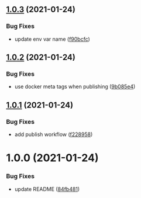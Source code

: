 ## [1.0.3](https://github.com/customcommander/publish-docker-image/compare/v1.0.2...v1.0.3) (2021-01-24)


### Bug Fixes

* update env var name ([f90bcfc](https://github.com/customcommander/publish-docker-image/commit/f90bcfc7e23e08ac75a0caab22505b6a9d03f184))

## [1.0.2](https://github.com/customcommander/publish-docker-image/compare/v1.0.1...v1.0.2) (2021-01-24)


### Bug Fixes

* use docker meta tags when publishing ([9b085e4](https://github.com/customcommander/publish-docker-image/commit/9b085e4089b14652bd4fbb000945c1ee3a630d5c))

## [1.0.1](https://github.com/customcommander/publish-docker-image/compare/v1.0.0...v1.0.1) (2021-01-24)


### Bug Fixes

* add publish workflow ([f228958](https://github.com/customcommander/publish-docker-image/commit/f228958262f150795152f4c16ab327c054cc6ee7))

# 1.0.0 (2021-01-24)


### Bug Fixes

* update README ([84fb481](https://github.com/customcommander/publish-docker-image/commit/84fb4818a397321afd885352c766d35eff02ce9a))
